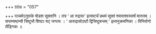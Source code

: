 +++
title = "057"

+++
पञ्चमेऽनुवाके षोडश सूक्तानि । तत्र  ‘ आ रुद्रासः' इत्यष्टर्चं प्रथमं सूक्तं श्यावाश्वस्यार्षं मारुतम् । सप्तम्यष्टम्यौ त्रिष्टुभौ शिष्टाः षट् जगत्यः ।  ‘ आरुद्रासोऽष्टौ द्वित्रिष्टुबन्तम् ' इत्यनुक्रमणिका । विनियोगो लैङ्गिकः ॥